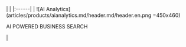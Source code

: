 <div class="product-header" markdown="1">
|   |
|:------|
| ![AI Analytics](articles/products/aianalytics.md/header.md/header.en.png =450x460) <p>AI POWERED BUSINESS SEARCH</p> |
</div>